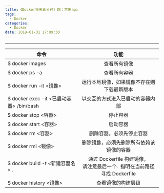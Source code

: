 ```yaml
---
title: 《Docker每天五分钟》四：常用api
tags:
  - Docker
categories:
  - Docker
date: 2019-01-31 17:09:30
---
```


<hr>


|	命令   |		功能      |
|----------|:------------:|
| $ docker images |  查看所有镜像 |
| $ docker ps -a | 查看所有容器   |
| $ docker run -it <镜像> | 运行本地镜像，如果镜像不存在则下载最新版本  |
| $ docker exec -it <已启动容器> /bin/bash | 以交互的方式进入已启动的容器内部  |
| $ docker stop <容器> | 停止容器  |
| $ docker start <容器> | 启动容器  |
| $ docker rm <容器> | 删除容器，必须先停止容器 |
| $ docker rmi <镜像> | 删除镜像，必须先删除所有依赖该镜像的容器 |
| $ docker build -t <新建容器名> . | 通过 Dockerfile 构建镜像，<br>请注意最后一个`.` 指明在当前路径寻找 Dockerfile |
| $ docker history <镜像> | 查看镜像的构建层级 |




